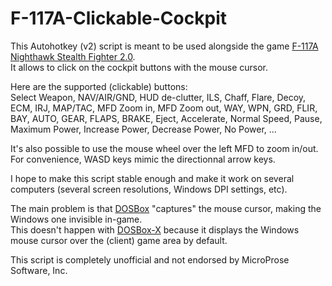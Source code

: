 # F-117A-Clickable-Cockpit

This Autohotkey (v2) script is meant to be used alongside the game [F-117A Nighthawk Stealth Fighter 2.0](https://store.steampowered.com/app/328920/F117A_Nighthawk_Stealth_Fighter_20/).<br/>
It allows to click on the cockpit buttons with the mouse cursor.

Here are the supported (clickable) buttons: <br/>
Select Weapon, NAV/AIR/GND, HUD de-clutter, ILS, Chaff, Flare, Decoy, ECM, IRJ, MAP/TAC, MFD Zoom in, MFD Zoom out, WAY, WPN, GRD, FLIR, BAY, AUTO, GEAR, FLAPS, BRAKE, Eject, Accelerate, Normal Speed, Pause, Maximum Power, Increase Power, Decrease Power, No Power, ...

It's also possible to use the mouse wheel over the left MFD to zoom in/out.<br/>
For convenience, WASD keys mimic the directionnal arrow keys.

I hope to make this script stable enough and make it work on several computers (several screen resolutions, Windows DPI settings, etc).

The main problem is that [DOSBox](https://www.dosbox.com/) "captures" the mouse cursor, making the Windows one invisible in-game.<br/>
This doesn't happen with [DOSBox-X](https://dosbox-x.com/) because it displays the Windows mouse cursor over the (client) game area by default.

This script is completely unofficial and not endorsed by MicroProse Software, Inc.
